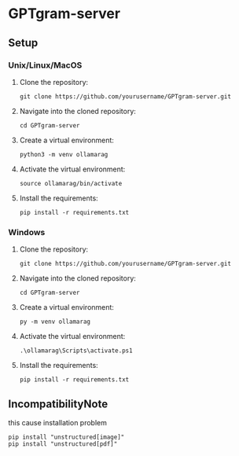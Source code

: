 # GPTgram-server
## Setup
### Unix/Linux/MacOS

1. Clone the repository:
    ```
    git clone https://github.com/yourusername/GPTgram-server.git
    ```
2. Navigate into the cloned repository:
    ```
    cd GPTgram-server
    ```
3. Create a virtual environment:
    ```
    python3 -m venv ollamarag
    ```
4. Activate the virtual environment:
    ```
    source ollamarag/bin/activate
    ```
5. Install the requirements:
    ```
    pip install -r requirements.txt
    ```

### Windows

1. Clone the repository:
    ```
    git clone https://github.com/yourusername/GPTgram-server.git
    ```
2. Navigate into the cloned repository:
    ```
    cd GPTgram-server
    ```
3. Create a virtual environment:
    ```
    py -m venv ollamarag
    ```
4. Activate the virtual environment:
    ```
    .\ollamarag\Scripts\activate.ps1
    ```
5. Install the requirements:
    ```
    pip install -r requirements.txt
    ```

## IncompatibilityNote
this cause installation problem
```console
pip install "unstructured[image]"
pip install "unstructured[pdf]"
```

